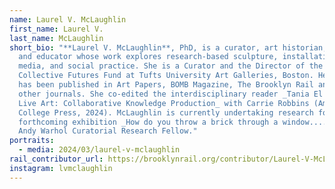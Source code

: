 ```yaml
---
name: Laurel V. McLaughlin
first_name: Laurel V.
last_name: McLaughlin
short_bio: "**Laurel V. McLaughlin**, PhD, is a curator, art historian, writer,
  and educator whose work explores research-based sculpture, installation, new
  media, and social practice. She is a Curator and the Director of the
  Collective Futures Fund at Tufts University Art Galleries, Boston. Her work
  has been published in Art Papers, BOMB Magazine, The Brooklyn Rail and many
  other journals. She co-edited the interdisciplinary reader _Tania El Khoury's
  Live Art: Collaborative Knowledge Production_ with Carrie Robbins (Amherst
  College Press, 2024). McLaughlin is currently undertaking research for a
  forthcoming exhibition _How do you throw a brick through a window...._ as an
  Andy Warhol Curatorial Research Fellow."
portraits:
  - media: 2024/03/laurel-v-mclaughlin
rail_contributor_url: https://brooklynrail.org/contributor/Laurel-V-McLaughlin
instagram: lvmclaughlin
---
```

